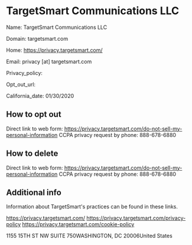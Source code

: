 
# TargetSmart Communications LLC

Name: TargetSmart Communications LLC

Domain: targetsmart.com

Home: https://privacy.targetsmart.com/

Email: privacy [at] targetsmart.com

Privacy_policy: 

Opt_out_url: 

California_date: 01/30/2020



## How to opt out

Direct link to web form: https://privacy.targetsmart.com/do-not-sell-my-personal-information
CCPA privacy request by phone: 888-678-6880

## How to delete

Direct link to web form: https://privacy.targetsmart.com/do-not-sell-my-personal-information
CCPA privacy request by phone: 888-678-6880

## Additional info

Information about TargetSmart's practices can be found in these links.

https://privacy.targetsmart.com/
https://privacy.targetsmart.com/privacy-policy
https://privacy.targetsmart.com/cookie-policy

1155 15TH ST NW SUITE 750WASHINGTON, DC 20006United States

